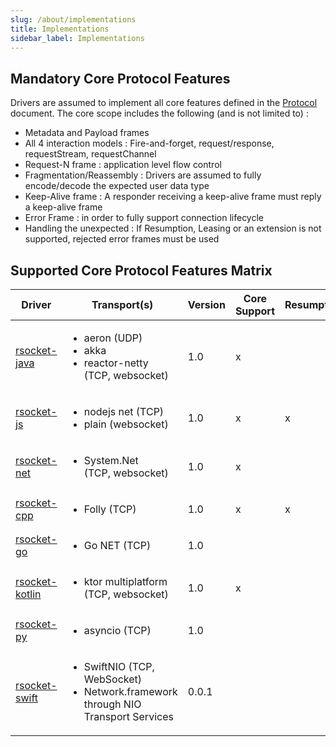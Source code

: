 ```yaml
---
slug: /about/implementations
title: Implementations
sidebar_label: Implementations
---
```


## Mandatory Core Protocol Features

Drivers are assumed to implement all core features defined in the [Protocol](protocol.md) document.
The core scope includes the following (and is not limited to) :

- Metadata and Payload frames
- All 4 interaction models : Fire-and-forget, request/response, requestStream, requestChannel
- Request-N frame : application level flow control
- Fragmentation/Reassembly : Drivers are assumed to fully encode/decode the expected user data type
- Keep-Alive frame : A responder receiving a keep-alive frame must reply a keep-alive frame
- Error Frame : in order to fully support connection lifecycle
- Handling the unexpected : If Resumption, Leasing or an extension is not supported, rejected error frames must be used

## Supported Core Protocol Features Matrix

| Driver         | Transport(s)                                                                            | Version | Core Support | Resumption | Leasing | RPC |
| -------------- | --------------------------------------------------------------------------------------- | ------- | ------------ | ---------- | ------- | --- |
| [rsocket-java](https://github.com/rsocket/rsocket-java)   | <ul><li>aeron (UDP)</li><li>akka</li><li>reactor-netty <br />(TCP, websocket)</li></ul> | 1.0     | x            |            | x       | x   |
| [rsocket-js](https://github.com/rsocket/rsocket-js)     | <ul><li>nodejs net (TCP)</li><li>plain (websocket)</li></ul>                            | 1.0     | x            | x          |         | x   |
| [rsocket-net](https://github.com/rsocket/rsocket-net)    | <ul><li>System.Net <br />(TCP, websocket)</li></ul>                                     | 1.0     | x            |            |         | x   |
| [rsocket-cpp](https://github.com/rsocket/rsocket-cpp)    | <ul><li>Folly (TCP)</li></ul>                                                           | 1.0     | x            | x          |         |     |
| [rsocket-go](https://github.com/rsocket/rsocket-go)     | <ul><li>Go NET (TCP)</li></ul>                                                          | 1.0     |              |            |         |     |
| [rsocket-kotlin](https://github.com/rsocket/rsocket-kotlin) | <ul><li>ktor multiplatform<br />(TCP, websocket)</li></ul>                              | 1.0     | x            |            |         |     |
| [rsocket-py](https://github.com/rsocket/rsocket-py)     | <ul><li>asyncio (TCP)</li></ul>                                                         | 1.0     |              |            |         |     |
| [rsocket-swift](https://github.com/rsocket/rsocket-swift)  | <ul><li>SwiftNIO (TCP, WebSocket)</li><li>Network.framework through NIO Transport Services</li></ul>                                                             | 0.0.1   |              |            |         |     |
